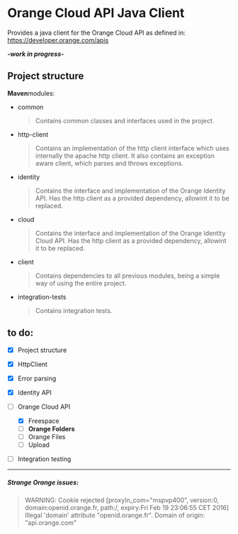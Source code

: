 # Orange Cloud API Java Client

Provides a java client for the Orange Cloud API as defined in: https://developer.orange.com/apis

**_-work in progress-_**


## Project structure
**Maven**modules:
 - common
    > Contains common classes and interfaces used in the project.

 - http-client
    > Contains an implementation of the http client interface which uses internally the apache http client.
    It also contains an exception aware client, which parses and throws exceptions.

 - identity
    > Contains the interface and implementation of the Orange Identity API.
    Has the http client as a provided dependency, allowint it to be replaced.

 - cloud
     > Contains the interface and implementation of the Orange Identity Cloud API.
     Has the http client as a provided dependency, allowint it to be replaced.

 - client
    > Contains dependencies to all previous modules, being a simple way of using the entire project.

 - integration-tests
    > Contains integration tests.



## to do:
- [x] Project structure
- [x] HttpClient
- [x] Error parsing
- [x] Identity API
- [ ] Orange Cloud API
    - [x] Freespace
    - [ ] **Orange Folders**
    - [ ] Orange Files
    - [ ] Upload
- [ ] Integration testing


___

##### Strange Orange issues:
>WARNING: Cookie rejected [proxyIn_com="mspvp400", version:0, domain:openid.orange.fr, path:/, expiry:Fri Feb 19 23:06:55 CET 2016] Illegal 'domain' attribute "openid.orange.fr". Domain of origin: "api.orange.com"
